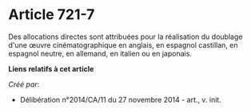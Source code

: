 # Article 721-7

Des allocations directes sont attribuées pour la réalisation du doublage d'une œuvre cinématographique en anglais, en
espagnol castillan, en espagnol neutre, en allemand, en italien ou en japonais.

**Liens relatifs à cet article**

_Créé par_:

  - Délibération n°2014/CA/11 du 27 novembre 2014 - art., v. init.
